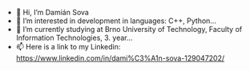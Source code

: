 - 👋 Hi, I’m Damián Sova
- 👀 I’m interested in development in languages: C++, Python...
- 🌱 I’m currently studying at Brno University of Technology, Faculty of Information Technologies, 3. year...
- 📫 Here is a link to my Linkedin: https://www.linkedin.com/in/dami%C3%A1n-sova-129047202/
